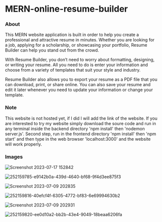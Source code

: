 # MERN-online-resume-builder

### About
This MERN website application is built in order to help you create a professional and attractive resume in minutes. Whether you are looking
for a job, applying for a scholarship, or showcasing your portfolio, Resume Builder can help you stand out from the crowd.

With Resume Builder, you don’t need to worry about formatting, designing, or writing your resume. All you need to do is enter your
information and choose from a variety of templates that suit your style and industry.

Resume Builder also allows you to export your resume as a PDF file that you can download, print, or share online. You can also save
your resume and edit it later whenever you need to update your information or change your template.

### Note
This website is not hosted yet, if I did I will add the link of the website. If you are interested to try my website simply download the soure code and run in any terminal inside the backend directory 'npm install' then 'nodemon server.js'. Second step, run in the frontend directory 'npm install' then 'npm start' and then type in the web browser 'localhost:3000' and the website will work properly.

### Images
![Screenshot 2023-07-17 152842](https://github.com/Hussien-Haidar/MERN-online-resume-builder/assets/125471428/fb995a75-f9ae-4e9e-be97-24167e09ffd2)

![252159785-e9142b0a-439d-4640-bf68-9f4d3ee875f3](https://github.com/user-attachments/assets/80d015ba-0037-422f-994b-1119d6e94c52)

![Screenshot 2023-07-09 202835](https://github.com/Hussien-Haidar/MERN-online-resume-builder/assets/125471428/abdfe1b3-a089-495e-9d84-483f1530b6ed)

![252159816-40efcf4f-6305-4772-bf83-6e69994630b2](https://github.com/user-attachments/assets/b4acba3b-1450-43c1-9acc-5861b514ca0a)

![Screenshot 2023-07-09 202931](https://github.com/Hussien-Haidar/MERN-online-resume-builder/assets/125471428/f234dbd7-01ce-4baf-a387-0333235447d9)

![252159820-ee0d10a2-bb2b-43e4-9049-18beaa6206fa](https://github.com/user-attachments/assets/094b244e-e3c6-47e7-bcb1-31661b36c5a0)
